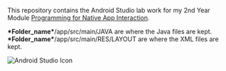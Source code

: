 This repository contains the Android Studio lab work for my 2nd Year Module <a href="https://github.com/yuchingho/University/tree/master/2)%20UWS%20Second%20Year/4)%20Semester%20Two%20-%20Programming%20for%20Native%20App%20Interaction">Programming for Native App Interaction</a>.

__\*Folder_name\*__/app/src/main/JAVA are where the Java files are kept.\
__\*Folder_name\*__/app/src/main/RES/LAYOUT are where the XML files are kept.

![Android Studio Icon](https://tctechcrunch2011.files.wordpress.com/2017/02/android-studio-logo.png)